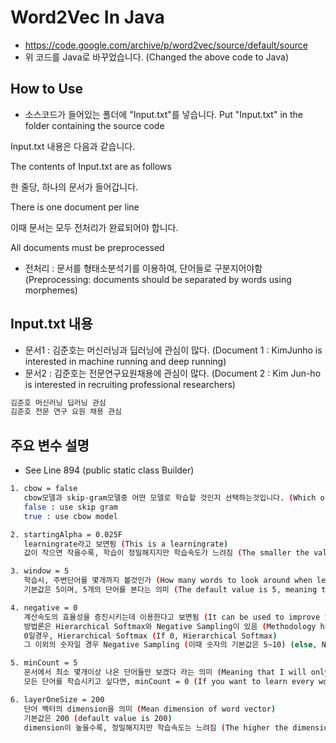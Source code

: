 # Word2Vec In Java
* https://code.google.com/archive/p/word2vec/source/default/source
* 위 코드를 Java로 바꾸었습니다. (Changed the above code to Java)

## How to Use
* 소스코드가 들어있는 폴더에 "Input.txt"를 넣습니다. Put "Input.txt" in the folder containing the source code

Input.txt 내용은 다음과 같습니다. 

The contents of Input.txt are as follows

한 줄당, 하나의 문서가 들어갑니다. 

There is one document per line

이때 문서는 모두 전처리가 완료되어야 합니다. 

All documents must be preprocessed

* 전처리 : 문서를 형태소분석기를 이용하여, 단어들로 구분지어야함 (Preprocessing: documents should be separated by words using morphemes)

## Input.txt 내용
* 문서1 : 김준호는 머신러닝과 딥러닝에 관심이 많다. (Document 1 : KimJunho is interested in machine running and deep running)
* 문서2 : 김준호는 전문연구요원채용에 관심이 많다. (Document 2 : Kim Jun-ho is interested in recruiting professional researchers)
```bash
김준호 머신러닝 딥러닝 관심
김준호 전문 연구 요원 채용 관심
```

## 주요 변수 설명
* See Line 894 (public static class Builder)
```bash
1. cbow = false
   cbow모델과 skip-gram모델중 어떤 모델로 학습할 것인지 선택하는것입니다. (Which of the cbow and skip-gram models to learn ?)
   false : use skip gram
   true : use cbow model

2. startingAlpha = 0.025F
   learningrate라고 보면됨 (This is a learningrate)
   값이 작으면 작을수록, 학습이 정밀해지지만 학습속도가 느려짐 (The smaller the value, the more accurate the learning, but the slower the learning speed)

3. window = 5
   학습시, 주변단어를 몇개까지 볼것인가 (How many words to look around when learning)
   기본값은 5이며, 5개의 단어를 본다는 의미 (The default value is 5, meaning that you see 5 words)

4. negative = 0
   계산속도의 효율성을 증진시키는데 이용한다고 보면됨 (It can be used to improve the efficiency of calculation speed)
   방법론은 Hierarchical Softmax와 Negative Sampling이 있음 (Methodology has Hierarchical Softmax and Negative Sampling)
   0일경우, Hierarchical Softmax (If 0, Hierarchical Softmax)
   그 이외의 숫자일 경우 Negative Sampling (이때 숫자의 기본값은 5~10) (else, Negative Sampling.. default value 5~10)

5. minCount = 5
   문서에서 최소 몇개이상 나온 단어들만 보겠다 라는 의미 (Meaning that I will only see words from at least a few words in the document)
   모든 단어를 학습시키고 싶다면, minCount = 0 (If you want to learn every word, minCount = 0)

6. layerOneSize = 200
   단어 벡터의 dimension을 의미 (Mean dimension of word vector)
   기본값은 200 (default value is 200)
   dimension이 높을수록, 정밀해지지만 학습속도는 느려짐 (The higher the dimension, the more precise it is, but the learning speed is slower)
```
